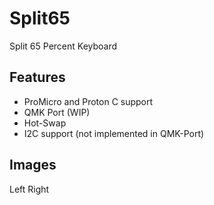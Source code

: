 # Split65
Split 65 Percent Keyboard

## Features
- ProMicro and Proton C support
- QMK Port (WIP)
- Hot-Swap
- I2C support (not implemented in QMK-Port)

## Images
Left [](https://imgur.com/6TQmdJk) 
Right [](https://imgur.com/u5480U5) 
